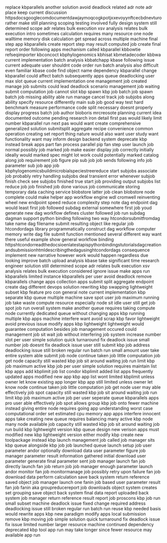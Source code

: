 replace kbparallels another solution avoid deadlock related adr note adr place keep current discussion httpsdocsgooglecomdocumentdawjaymoqcogkpotjxxevoyynftcecbdnevturo rather make still planning scoping testing involved fully design system still determined scope adr relates bulk execution xsv analysis relates bulk execution intro sometimes calculation requires many resource one node walltime memory disk calculation get spread across multiple machine final step app kbparallels create report step may result computed job create final report order following apps mechanism called kbparallel kbbowtie refseqimporter kbconcoct kbphylogenomics kbhisat kbmetadecoder kbbwa current implementation batch analysis kbbatchapp kbase following issue current adequate user shouldnt code order run batch analysis also difficult even familiar kbase code find object name dependency kbparallel change kbparallel could affect batch subsequently apps queue deadlocking user max slot queue current implementation one management job created manage job submits could lead deadlock scenario management job waiting submit computation job cannot slot kbp spawn kbp job batch job spawn batch job missing ability able run manage cancel track job subjobs along ability specify resource differently main sub job good way test hard benchmark measure performance code split necessary doesnt properly display progress batch job author bioboris mrcreosote planning current idea documented outcome pending research iron detail first pas would likely limit number kbparallel run next pas would want create comprehensive generalized solution submitsplit aggregate recipe convenience common operation creating set report thing nature would also want user study want functionality want may inform design backend system deprecate kbp instead break apps part fan process parallel pip fan step user launch job normal possibly job marked job make easier display job correctly initially ideally would marked spec might lot work could potentially marked catalog along job requirement job figure pip sub job job sends following info job parameter sub job app job kbphylogenomicsbuildmicrobialspeciestreereduce start subjobs associate job probably retry handling subjobs deal transient error whenever subjob finish check see subjobs finished true start job providing output subjobs list reduce job job finished job done various job communicate storing temporary data caching service blobstore latter job clean blobstore node complete could make helper app workflow engine wdl cromwell reinventing wheel new endpoint speed reduce complexity step note dag endpoint dag would least first job followed subdag external somewhere first job youd generate new dag workflow defines cluster followed job run subdag dagman support python binding following two way htcondorsubmitfromdag take name dag filename submit resulting object like regular job htcondordags library programmatically construct dag workflow computer memory write dag file submit function mentioned several different way want there useful example show general workflow binding httpshtcondorreadthedocsioenlatestapispythonbindingstutorialsdagcreationandsubmissionhtmldescribingthedagusinghtcondordags consequence implement new narrative however work would happen regardless due looking improve batch upload analysis kbase take significant time research engineer solution still determined scope adr relates bulk execution xsv analysis relates bulk execution considered ignore issue make apps run kbparallels limited instance kbparallels per user avoid deadlock remove kbparallels change apps collection apps submit split aggregate endpoint create dag different devops solution rewriting kbp swapping lightweight subset kbp feature pro con general note current implementation kbp separate kbp queue multiple machine save spot user job maximum running job take waste compute resource especially node sit idle user still get job spot job run overall system make another queue requires taking compute node currently dedicated queue without changing apps kbp running multiple kbp apps machine interfere want avoid scrap kbp favor lightweight avoid previous issue modify apps kbp lightweight lightweight would guarantee computation besides job management occured could management job sit wait job without interfering job system increase number slot per user simple solution quick turnaround fix deadlock issue small number job doesnt fix deadlock issue user still submit kbp job address deadlocking issue still broken regular run batch run small amount user take entire system able submit job node continue taken job little computation job get node capacity still wasted kbp job sit around waiting job run limit kbp job maximum active kbp job per user simple solution requires maintain list kbp apps add kbplimit job list condor kbplimit added list apps frequently updated apps modified new app kbp app list wont limited kbplimit unless owner let know existing app longer kbp app still limited unless owner let know node continue taken job little computation job get node user may able effectively job spot capacity still wasted kbp job sit around waiting job run limit kbp job maximum active job per user seperate queue kbparallels apps pro user able effectively job spot allows group kbp job onto fewer machine instead giving entire node requires going app understanding worst case computational order set estimated cpu memory app apps interfere innocent apps take creating new queue requires balancing many active kbp node many node available job capacity still wasted kbp job sit around waiting job run build kbp lightweight version kbp queue design new verison apps must modified new kbp lightweight version either modify kbp create new toolpackage instead kbp launch management job called job manager sits kbp queue alongside kbp job job launched queue launch setup job user parameter andor optionally download data user parameter figure job manager parameter result information gathered initial download user parameter generate final parameter sent job manager launch fan job directly launch fan job return job job manager enough parameter launch andor monitor fan job monitormanage job possibly retry upon failure fan job download data perform calculation save back system return reference saved object job manager launch one fanin job based user parameter result fan job fanin aka groupreducereport job downloads object system creates set grouping save object back system final data report uploaded back system job manager return reference result report job proscons kbp job run small subset machine deadlock issue fixed change required address deadlocking issue still broken regular run batch run reuse kbp needed basis would rewrite apps kbp new paradigm modify apps local submission remove kbp moving job simple solution quick turnaround fix deadlock issue fix issue limited number larger resource machine continued dependency deprecated kbp tool app run may take longer since fewer resource may available app run